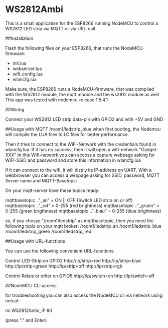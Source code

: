 # WS2812Ambi


This is a small application for the ESP8266 running NodeMCU to control a WS2812 LED strip via MQTT or via URL-call

##Installation

Flash the following files on your ESP8266, that runs the NodeMCU-firmware:
- init.lua
- webserver.lua
- wifi_config.lua
- wlancfg.lua


Make sure, the ESP8266 runs a NodeMCU-firmware, that was compiled with the WS2812 module, the mqtt module and the ws2812 module as well
This app was tested with nodemcu-release 1.5.4.1

##Wiring

Connect your WS2812 LED strip data-pin with GPIO2 and with +5V and GND

##Usage with MQTT
/room1/ledstrip_blue
when first booting, the Nodemcu will compile the LUA files to LC files for better performance.

Then it tries to connect to the WiFi-Network with the credentials found in wlancfg.lua. If it has no success, then it will open a wifi-network "Gadget-XXX"
In this Wifi-network you can access a capture webpage asking for WiFI-SSID and password and store this information in wlancfg.lua

If it can connect to the wifi, it will disply its IP-address on UART. With a webbrowser you can access a webpage asking for SSID, password, MQTT Server name and MQTT-Basetopic

On your mqtt-server have these topics ready:

mqttbasetopic .."_an" = ON || OFF (Switch LED strip on or off)
mqttbasetopic .."_rot" = 0-255 (red brightness)
mqttbasetopic .."_gruen" = 0-255 (green brightness)
mqttbasetopic .."_blau" = 0-255 (blue brightness)


so, if you chosse "/room1/ledstrip" as mqttbasetopic, then you need the following topis on your mqtt broker:
/room1/ledstrip_an
/room1/ledstrip_blue
/room1/ledstrip_green
/room1/ledstrip_red

##Usage with URL-functions

You can use the following convenient URL-functions:

Control LED-Strip on GPIO2
http://ip/strip=red
http://ip/strip=blue
http://ip/strip=green
http://ip/strip=off
http://ip/strip=rgb

Control Relais or other on GPIO5
http://ip/switch=on
http://ip/switch=off

##NodeMCU CLI access

for troubleshooting you can also access the NodeMCU cli via network using netcat:

nc WS2812Ambi_IP 80

(press "." and Enter)

